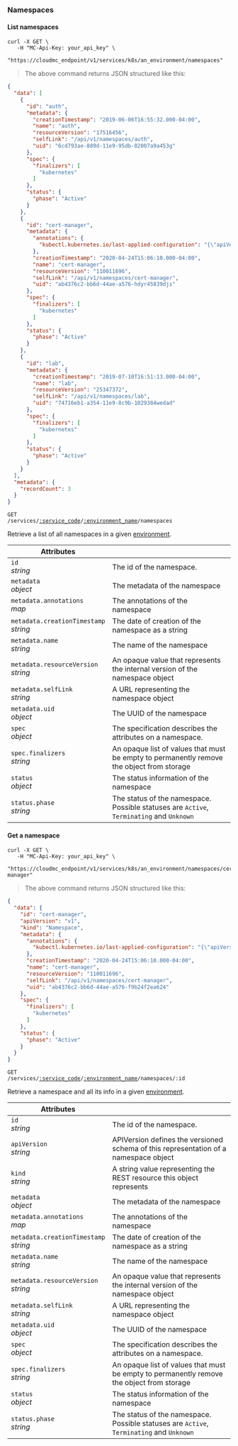 ### Namespaces


<!-------------------- LIST NAMESPACES -------------------->

#### List namespaces

```shell
curl -X GET \
   -H "MC-Api-Key: your_api_key" \
   "https://cloudmc_endpoint/v1/services/k8s/an_environment/namespaces"
```
> The above command returns JSON structured like this:

```json
{
  "data": [
    {
      "id": "auth",
      "metadata": {
        "creationTimestamp": "2019-06-06T16:55:32.000-04:00",
        "name": "auth",
        "resourceVersion": "17516456",
        "selfLink": "/api/v1/namespaces/auth",
        "uid": "6cd793ae-889d-11e9-95db-02007a9a453g"
      },
      "spec": {
        "finalizers": [
          "kubernetes"
        ]
      },
      "status": {
        "phase": "Active"
      }
    },
    {
      "id": "cert-manager",
      "metadata": {
        "annotations": {
          "kubectl.kubernetes.io/last-applied-configuration": "{\"apiVersion\":\"v1\",\"kind\":\"Namespace\",\"metadata\":{\"annotations\":{},\"name\":\"cert-manager\"}}\n"
        },
        "creationTimestamp": "2020-04-24T15:06:10.000-04:00",
        "name": "cert-manager",
        "resourceVersion": "110011696",
        "selfLink": "/api/v1/namespaces/cert-manager",
        "uid": "ab4376c2-bb6d-44ae-a576-hdyr45839djs"
      },
      "spec": {
        "finalizers": [
          "kubernetes"
        ]
      },
      "status": {
        "phase": "Active"
      }
    },
    {
      "id": "lab",
      "metadata": {
        "creationTimestamp": "2019-07-10T16:51:13.000-04:00",
        "name": "lab",
        "resourceVersion": "25347372",
        "selfLink": "/api/v1/namespaces/lab",
        "uid": "74716eb1-a354-11e9-8c9b-1029384wedad"
      },
      "spec": {
        "finalizers": [
          "kubernetes"
        ]
      },
      "status": {
        "phase": "Active"
      }
    }
  ],
  "metadata": {
    "recordCount": 3
  }
}
```



<code>GET /services/<a href="#administration-service-connections">:service_code</a>/<a href="#administration-environments">:environment_name</a>/namespaces</code>

Retrieve a list of all namespaces in a given [environment](#administration-environments).

Attributes | &nbsp;
------- | -----------
`id` <br/>*string* | The id of the namespace.  
`metadata` <br/>*object* | The metadata of the namespace
`metadata.annotations` <br/>*map* | The annotations of the namespace
`metadata.creationTimestamp` <br/>*string* | The date of creation of the namespace as a string
`metadata.name` <br/>*string* | The name of the namespace
`metadata.resourceVersion` <br/>*string* | An opaque value that represents the internal version of the namespace object
`metadata.selfLink` <br/>*string* | A URL representing the namespace object
`metadata.uid` <br/>*object* | The UUID of the namespace
`spec`<br/>*object* | The specification describes the attributes on a namespace.
`spec.finalizers`<br/>*string* | An opaque list of values that must be empty to permanently remove the object from storage
`status`<br/>*object* | The status information of the namespace
`status.phase`<br/>*string* | The status of the namespace. Possible statuses are `Active`, `Terminating` and `Unknown`



<!-------------------- GET A NAMESPACE -------------------->

#### Get a namespace

```shell
curl -X GET \
   -H "MC-Api-Key: your_api_key" \
   "https://cloudmc_endpoint/v1/services/k8s/an_environment/namespaces/cert-manager"
```
> The above command returns JSON structured like this:

```json
{
  "data": {
    "id": "cert-manager",
    "apiVersion": "v1",
    "kind": "Namespace",
    "metadata": {
      "annotations": {
        "kubectl.kubernetes.io/last-applied-configuration": "{\"apiVersion\":\"v1\",\"kind\":\"Namespace\",\"metadata\":{\"annotations\":{},\"name\":\"cert-manager\"}}\n"
      },
      "creationTimestamp": "2020-04-24T15:06:10.000-04:00",
      "name": "cert-manager",
      "resourceVersion": "110011696",
      "selfLink": "/api/v1/namespaces/cert-manager",
      "uid": "ab4376c2-bb6d-44ae-a576-f9b24f2ea624"
    },
    "spec": {
      "finalizers": [
        "kubernetes"
      ]
    },
    "status": {
      "phase": "Active"
    }
  }
}
```



<code>GET /services/<a href="#administration-service-connections">:service_code</a>/<a href="#administration-environments">:environment_name</a>/namespaces/:id</code>

Retrieve a namespace and all its info in a given [environment](#administration-environments).

Attributes | &nbsp;
------- | -----------
`id` <br/>*string* | The id of the namespace.
`apiVersion` <br/>*string* | APIVersion defines the versioned schema of this representation of a namespace object
`kind` <br/>*string* | A string value representing the REST resource this object represents
`metadata` <br/>*object* | The metadata of the namespace
`metadata.annotations` <br/>*map* | The annotations of the namespace
`metadata.creationTimestamp` <br/>*string* | The date of creation of the namespace as a string
`metadata.name` <br/>*string* | The name of the namespace
`metadata.resourceVersion` <br/>*string* | An opaque value that represents the internal version of the namespace object
`metadata.selfLink` <br/>*string* | A URL representing the namespace object
`metadata.uid` <br/>*object* | The UUID of the namespace
`spec`<br/>*object* | The specification describes the attributes on a namespace.
`spec.finalizers`<br/>*string* | An opaque list of values that must be empty to permanently remove the object from storage
`status`<br/>*object* | The status information of the namespace
`status.phase`<br/>*string* | The status of the namespace. Possible statuses are `Active`, `Terminating` and `Unknown`